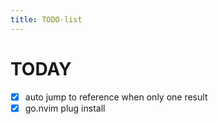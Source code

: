 ```yaml
---
title: TODO-list
---
```


# TODAY

- [x] auto jump to reference when only one result
- [x] go.nvim plug install
